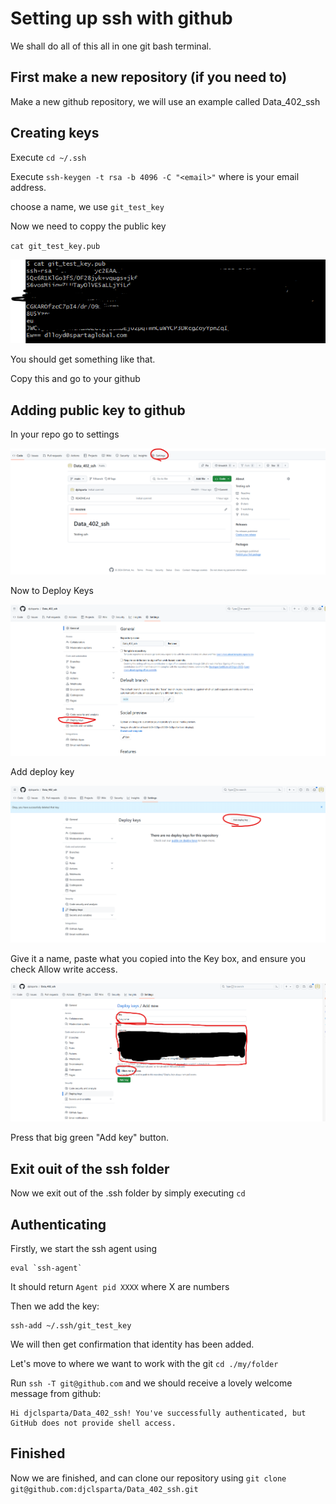 # Setting up ssh with github
We shall do all of this all in one git bash terminal.

## First make a new repository (if you need to)
Make a new github repository, we will use an example called Data_402_ssh

## Creating keys

Execute `cd ~/.ssh`

Execute `ssh-keygen -t rsa -b 4096 -C "<email>"`
where <email> is your email address.

choose a name, we use `git_test_key`

Now we need to coppy the public key

`cat git_test_key.pub`

![img.png](github_ssh_images/cat.png)

You should get something like that.

Copy this and go to your github

## Adding public key to github
In your repo go to settings

![img.png](github_ssh_images/settings.png)

Now to Deploy Keys

![img.png](github_ssh_images/deploy.png)

Add deploy key

![img.png](github_ssh_images/adddeploykey.png)

Give it a name, paste what you copied into the Key box, and ensure you check Allow write access.

![img.png](github_ssh_images/Create_key.png)

Press that big green "Add key" button.

## **Exit ouit of the ssh folder**

Now we exit out of the .ssh folder by simply executing `cd`

## Authenticating

Firstly, we start the ssh agent using
```
eval `ssh-agent`
```

It should return `Agent pid XXXX` where X are numbers

Then we add the key:
```
ssh-add ~/.ssh/git_test_key
```
We will then get confirmation that identity has been added.

Let's move to where we want to work with the git `cd ./my/folder`

Run `ssh -T git@github.com` and we should receive a lovely welcome message from github:
```
Hi djclsparta/Data_402_ssh! You've successfully authenticated, but GitHub does not provide shell access.
```

## Finished

Now we are finished, and can clone our repository using 
`git clone git@github.com:djclsparta/Data_402_ssh.git`